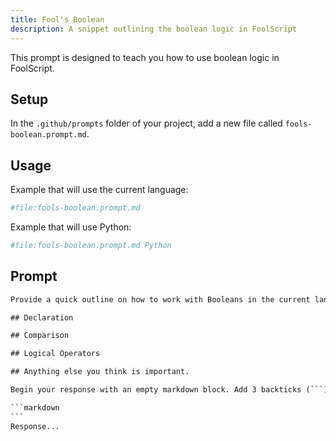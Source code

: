 ```yaml
---
title: Fool's Boolean
description: A snippet outlining the boolean logic in FoolScript
---
```


This prompt is designed to teach you how to use boolean logic in FoolScript.

## Setup

In the `.github/prompts` folder of your project, add a new file called `fools-boolean.prompt.md`.

## Usage

Example that will use the current language:

```bash
#file:fools-boolean.prompt.md
```

Example that will use Python:

```bash
#file:fools-boolean.prompt.md Python
```

## Prompt

````txt
Provide a quick outline on how to work with Booleans in the current language. Include the following if they apply:

## Declaration

## Comparison

## Logical Operators

## Anything else you think is important.

Begin your response with an empty markdown block. Add 3 backticks (```) before the response. For example:

```markdown
```
Response...
````